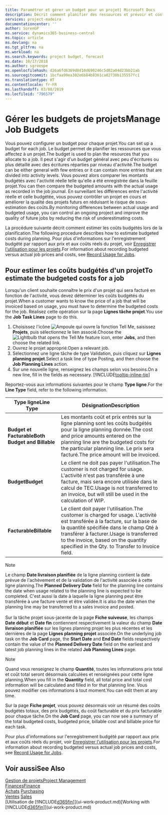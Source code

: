 ```yaml
---
title: Paramétrer et gérer un budget pour un projet| Microsoft Docs
description: Décrit comment planifier des ressources et prévoir et contrôler les coûts d'un projet en définissant un budget pour chaque projet.
services: project-madeira
documentationcenter: ''
author: SorenGP
ms.service: dynamics365-business-central
ms.topic: article
ms.devlang: na
ms.tgt_pltfrm: na
ms.workload: na
ms.search.keywords: project budget, forecast
ms.date: 10/17/2018
ms.author: sgroespe
ms.openlocfilehash: d26a6fd6369d8d10d690246c5d02a04d23bb21ab
ms.sourcegitcommit: 1bcfaa99ea302e6b84b8361ca02730b135557fc1
ms.translationtype: HT
ms.contentlocale: fr-FR
ms.lasthandoff: 03/08/2019
ms.locfileid: "796579"
---
```

# <a name="manage-job-budgets"></a><span data-ttu-id="0f578-103">Gérer les budgets de projets</span><span class="sxs-lookup"><span data-stu-id="0f578-103">Manage Job Budgets</span></span>
<span data-ttu-id="0f578-104">Vous pouvez configurer un budget pour chaque projet.</span><span class="sxs-lookup"><span data-stu-id="0f578-104">You can set up a budget for each job.</span></span> <span data-ttu-id="0f578-105">Le budget permet de planifier les ressources que vous affectez à un projet.</span><span class="sxs-lookup"><span data-stu-id="0f578-105">The budget is used to plan the resources that you allocate to a job.</span></span> <span data-ttu-id="0f578-106">Il peut s'agir d'un budget général avec peu d'écritures ou plus détaillé avec des écritures réparties par niveau d'activité.</span><span class="sxs-lookup"><span data-stu-id="0f578-106">The budget can be either general with few entries or it can contain more entries that are divided into activity levels.</span></span> <span data-ttu-id="0f578-107">Vous pouvez alors comparer les montants budgétés avec l'activité réelle telle qu'elle a été enregistrée dans la feuille projet.</span><span class="sxs-lookup"><span data-stu-id="0f578-107">You can then compare the budgeted amounts with the actual usage as recorded in the job journal.</span></span> <span data-ttu-id="0f578-108">En surveillant les différences entre l'activité réelle et celle budgétée, vous pouvez contrôler un projet en cours et améliorer la qualité des projets futurs en réduisant le risque de sous-estimation des coûts.</span><span class="sxs-lookup"><span data-stu-id="0f578-108">By monitoring differences between actual usage and budgeted usage, you can control an ongoing project and improve the quality of future jobs by reducing the risk of underestimating costs.</span></span>

<span data-ttu-id="0f578-109">La procédure suivante décrit comment estimer les coûts budgétés lors de la planification.</span><span class="sxs-lookup"><span data-stu-id="0f578-109">The following procedure describes how to estimate budgeted costs during planning.</span></span> <span data-ttu-id="0f578-110">Pour plus d'informations sur l'enregistrement budgété par rapport aux prix et aux coûts réels du projet, voir [Enregistrer l'utilisation pour les projets](projects-how-record-job-usage.md).</span><span class="sxs-lookup"><span data-stu-id="0f578-110">For information about recording budgeted versus actual job prices and costs, see [Record Usage for Jobs](projects-how-record-job-usage.md).</span></span>  

## <a name="JobBudgetCosts"></a> <span data-ttu-id="0f578-111">Pour estimer les coûts budgétés d'un projet</span><span class="sxs-lookup"><span data-stu-id="0f578-111">To estimate the budgeted costs for a job</span></span>
<span data-ttu-id="0f578-112">Lorsqu'un client souhaite connaître le prix d'un projet qui sera facturé en fonction de l'activité, vous devez déterminer les coûts budgétés du projet.</span><span class="sxs-lookup"><span data-stu-id="0f578-112">When a customer wants to know the price of a job that will be invoiced based on usage, you must have to determine the budgeted costs for the job.</span></span> <span data-ttu-id="0f578-113">Réalisez cette opération sur la page **Lignes tâche projet**.</span><span class="sxs-lookup"><span data-stu-id="0f578-113">You use the **Job Task Lines** page to do this.</span></span>

1. <span data-ttu-id="0f578-114">Choisissez l'icône ![Ampoule qui ouvre la fonction Tell Me](media/ui-search/search_small.png "Dites-moi ce que vous voulez faire"), saisissez **Projets**, puis sélectionnez le lien associé.</span><span class="sxs-lookup"><span data-stu-id="0f578-114">Choose the ![Lightbulb that opens the Tell Me feature](media/ui-search/search_small.png "Tell me what you want to do") icon, enter **Jobs**, and then choose the related link.</span></span>  
2. <span data-ttu-id="0f578-115">Ouvrez le projet approprié.</span><span class="sxs-lookup"><span data-stu-id="0f578-115">Open a relevant job.</span></span>
3. <span data-ttu-id="0f578-116">Sélectionnez une ligne tâche de type Validation, puis cliquez sur **Lignes planning projet**.</span><span class="sxs-lookup"><span data-stu-id="0f578-116">Select a task line of type Posting, and then choose the **Job Planning Lines** action.</span></span>
4. <span data-ttu-id="0f578-117">Sur une nouvelle ligne, renseignez les champs selon vos besoins.</span><span class="sxs-lookup"><span data-stu-id="0f578-117">On a new line, fill in the fields as necessary.</span></span> [!INCLUDE[tooltip-inline-tip](includes/tooltip-inline-tip_md.md)]   

<span data-ttu-id="0f578-118">Reportez-vous aux informations suivantes pour le champ **Type ligne**.</span><span class="sxs-lookup"><span data-stu-id="0f578-118">For the **Line Type** field, refer to the following information.</span></span>  

| <span data-ttu-id="0f578-119">Type ligne</span><span class="sxs-lookup"><span data-stu-id="0f578-119">Line Type</span></span> | <span data-ttu-id="0f578-120">Désignation</span><span class="sxs-lookup"><span data-stu-id="0f578-120">Description</span></span> |
| --- | --- |
| <span data-ttu-id="0f578-121">**Budget et Facturable**</span><span class="sxs-lookup"><span data-stu-id="0f578-121">**Both Budget and Billable**</span></span> |<span data-ttu-id="0f578-122">Les montants coût et prix entrés sur la ligne planning sont les coûts budgétés pour la ligne planning donnée.</span><span class="sxs-lookup"><span data-stu-id="0f578-122">The cost and price amounts entered on the planning line are the budgeted costs for the particular planning line.</span></span> <span data-ttu-id="0f578-123">Le prix sera facturé.</span><span class="sxs-lookup"><span data-stu-id="0f578-123">The price amount will be invoiced.</span></span> |
| <span data-ttu-id="0f578-124">**Budget**</span><span class="sxs-lookup"><span data-stu-id="0f578-124">**Budget**</span></span> |<span data-ttu-id="0f578-125">Le client ne doit pas payer l'utilisation.</span><span class="sxs-lookup"><span data-stu-id="0f578-125">The customer is not charged for usage.</span></span> <span data-ttu-id="0f578-126">L'activité n'est pas transférée à une facture, mais sera encore utilisée dans le calcul de TEC.</span><span class="sxs-lookup"><span data-stu-id="0f578-126">Usage is not transferred to an invoice, but will still be used in the calculation of WIP.</span></span> |
| <span data-ttu-id="0f578-127">**Facturable**</span><span class="sxs-lookup"><span data-stu-id="0f578-127">**Billable**</span></span> |<span data-ttu-id="0f578-128">Le client doit payer l'utilisation.</span><span class="sxs-lookup"><span data-stu-id="0f578-128">The customer is charged for usage.</span></span> <span data-ttu-id="0f578-129">L'activité est transférée à la facture, sur la base de la quantité spécifiée dans le champ Qté à transférer à facturer.</span><span class="sxs-lookup"><span data-stu-id="0f578-129">Usage is transferred to the invoice, based on the quantity specified in the Qty. to Transfer to Invoice field.</span></span> |

> [!NOTE]  
> <span data-ttu-id="0f578-130">Le champ **Date livraison planifiée** de la ligne planning contient la date prévue de l'achèvement et de la validation de l'activité associée à cette ligne planning.</span><span class="sxs-lookup"><span data-stu-id="0f578-130">The **Planned Delivery Date** field for the planning line contains the date when usage related to the planning line is expected to be completed.</span></span> <span data-ttu-id="0f578-131">C'est aussi la date à laquelle la ligne planning peut être transférée à une facture vente et être validée.</span><span class="sxs-lookup"><span data-stu-id="0f578-131">It is also the date when the planning line may be transferred to a sales invoice and posted.</span></span> <br /><br /> <span data-ttu-id="0f578-132">Sur la tâche projet sous-jacente de la page **Fiche suiveuse**, les champs **Date début** et **Date fin** contiennent respectivement la valeur du champ **Date livraison planifiée** sur les lignes planning projet les plus récentes et les dernières de la page **Lignes planning projet** associée.</span><span class="sxs-lookup"><span data-stu-id="0f578-132">On the underlying job task on the **Job Card** page, the **Start Date** and **End Date** fields respectively contain the value of the **Planned Delivery Date** field on the earliest and latest job planning lines in the related **Job Planning Lines** page.</span></span>

> [!NOTE]  
>   <span data-ttu-id="0f578-133">Quand vous renseignez le champ **Quantité**, toutes les informations prix total et coût total seront désormais calculées et renseignées pour cette ligne planning.</span><span class="sxs-lookup"><span data-stu-id="0f578-133">When you fill in the **Quantity** field, all total price and total cost information will be calculated and filled in for that planning line.</span></span> <span data-ttu-id="0f578-134">Vous pouvez modifier ces informations à tout moment.</span><span class="sxs-lookup"><span data-stu-id="0f578-134">You can edit them at any time.</span></span>

<span data-ttu-id="0f578-135">Sur la page **Fiche projet**, vous pouvez désormais voir un résumé des coûts budgétés totaux, des prix budgétés, du coût facturable et du prix facturable pour chaque tâche.</span><span class="sxs-lookup"><span data-stu-id="0f578-135">On the **Job Card** page, you can now see a summary of the total budgeted costs, budgeted price, billable cost and billable price for each task.</span></span>

<span data-ttu-id="0f578-136">Pour plus d'informations sur l'enregistrement budgété par rapport aux prix et aux coûts réels du projet, voir [Enregistrer l'utilisation pour les projets](projects-how-record-job-usage.md).</span><span class="sxs-lookup"><span data-stu-id="0f578-136">For information about recording budgeted versus actual job prices and costs, see [Record Usage for Jobs](projects-how-record-job-usage.md).</span></span>

## <a name="see-also"></a><span data-ttu-id="0f578-137">Voir aussi</span><span class="sxs-lookup"><span data-stu-id="0f578-137">See Also</span></span>
[<span data-ttu-id="0f578-138">Gestion de projets</span><span class="sxs-lookup"><span data-stu-id="0f578-138">Project Management</span></span>](projects-manage-projects.md)  
[<span data-ttu-id="0f578-139">Finances</span><span class="sxs-lookup"><span data-stu-id="0f578-139">Finance</span></span>](finance.md)  
<span data-ttu-id="0f578-140">[Achats](purchasing-manage-purchasing.md)       </span><span class="sxs-lookup"><span data-stu-id="0f578-140">[Purchasing](purchasing-manage-purchasing.md)       </span></span>  
<span data-ttu-id="0f578-141">[Ventes](sales-manage-sales.md)    </span><span class="sxs-lookup"><span data-stu-id="0f578-141">[Sales](sales-manage-sales.md)    </span></span>  
<span data-ttu-id="0f578-142">[Utilisation de [!INCLUDE[d365fin](includes/d365fin_md.md)]](ui-work-product.md)</span><span class="sxs-lookup"><span data-stu-id="0f578-142">[Working with [!INCLUDE[d365fin](includes/d365fin_md.md)]](ui-work-product.md)</span></span>  
